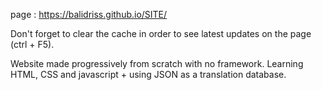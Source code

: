 page : https://balidriss.github.io/SITE/

Don't  forget to clear the cache in order to see latest updates on the page (ctrl + F5).

Website made progressively from scratch with no framework.
Learning HTML, CSS and javascript + using JSON as a translation database.
